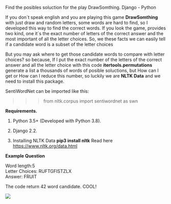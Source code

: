 Find the posibles soluction for the play DrawSomthing. Django - Python


If you don´t speak english and you are playing this game <strong>DrawSomthing</strong> with just draw and random letters, some words are hard to find, so  I developed this way to
find the correct words. If you look the game, provides two kind, one it´s the exact number of letters of the correct answer and the most important of all the letter choices. So,
we these facts we can easily tell if a candidate word is a subset of the letter choices


But you may ask where to get those candidate words to compare with letter choices? so because, If I put the exact number of the letters of the correct answer  and all the letter
choice with this code <strong>itertools.permutations</strong> generate a list a thousands of words of posible soluctions, but How can I get or How can I reduce this number,
so luckily we are <strong>NLTK Data</strong> and we need to install this package.

SentiWordNet can be imported like this:

>>> from nltk.corpus import sentiwordnet as swn


<p>
  <strong>Requirements.</strong>
</p>
<ol>
   <li>
    <p>
      Python 3.5+ (Developed with Python 3.8).
    </p>  
  </li>
  
  
   <li>
    <p>
    Django 2.2.
    </p>  
  </li>
  
 
  
   <li>
    <p>
    Installing NLTK Data <strong>pip3 install nltk</strong> Read here <a href="https://www.nltk.org/data.html">https://www.nltk.org/data.html</a>
    </p>  
  </li>
 
</ol>



<p>
  <strong>Example Question</strong>
</p>  
Word length:5
<br>
Letter Choices: RUFTGFISTZLX
<br>
  Answer: FRUIT
  


<p>
  The code return 42 word candidate. COOL!
</p>


<img src="https://i.ibb.co/gTjGgWR/Whats-App-Image-2021-04-13-at-5-18-59-PM.jpg">


